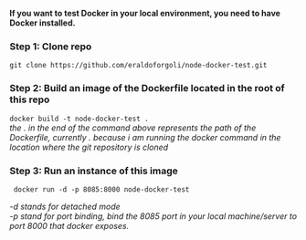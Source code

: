
**If you want to test Docker in your local environment, you need to have Docker installed.**

### Step 1: Clone repo
``` git clone https://github.com/eraldoforgoli/node-docker-test.git ```

### Step 2: Build an image of the Dockerfile located in the root of this repo
```docker build -t node-docker-test . ```  
*the . in the end of the command above represents the path of the Dockerfile, currently . because i am running the docker 
command in the location where the git repository is cloned*  

### Step 3: Run an instance of this image
``` docker run -d -p 8085:8000 node-docker-test```  

*-d stands for detached mode  
-p stand for port binding, bind the 8085 port in your local machine/server to port 8000 that docker exposes.*  

